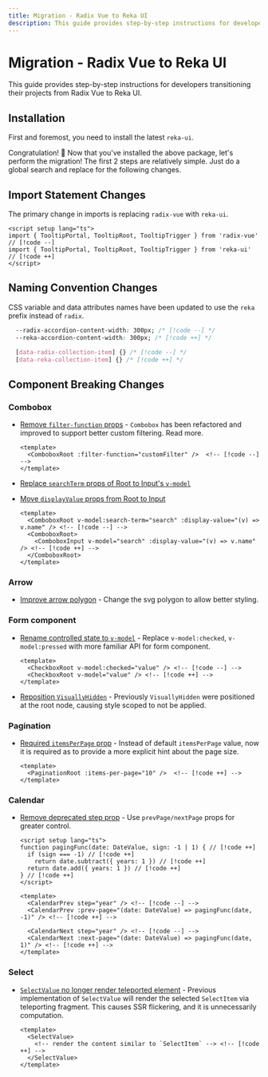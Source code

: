 ```yaml
---
title: Migration - Radix Vue to Reka UI
description: This guide provides step-by-step instructions for developers transitioning their projects from Radix Vue to Reka UI.
---
```


# Migration - Radix Vue to Reka UI

<Description>
This guide provides step-by-step instructions for developers transitioning their projects from Radix Vue to Reka UI.
</Description>

## Installation

First and foremost, you need to install the latest `reka-ui`.

<InstallationTabs value="reka-ui" />

Congratulation! 🎉 Now that you've installed the above package, let's perform the migration! The first 2 steps are relatively simple. Just do a global search and replace for the following changes.

## Import Statement Changes

The primary change in imports is replacing `radix-vue` with `reka-ui`.

```vue
<script setup lang="ts">
import { TooltipPortal, TooltipRoot, TooltipTrigger } from 'radix-vue' // [!code --]
import { TooltipPortal, TooltipRoot, TooltipTrigger } from 'reka-ui' // [!code ++]
</script>
```

## Naming Convention Changes

CSS variable and data attributes names have been updated to use the `reka` prefix instead of `radix`.

```css
  --radix-accordion-content-width: 300px; /* [!code --] */
  --reka-accordion-content-width: 300px; /* [!code ++] */

  [data-radix-collection-item] {} /* [!code --] */
  [data-reka-collection-item] {} /* [!code ++] */
```

## Component Breaking Changes

### Combobox

- [Remove `filter-function` props](https://github.com/unovue/reka-ui/commit/ee8a3f2366a5c27c2bf1cc0a1ecbb0fea559a9f7) - `Combobox` has been refactored and improved to support better custom filtering. Read more.

  ```vue
  <template>
    <ComboboxRoot :filter-function="customFilter" />  <!-- [!code --] -->
  </template>
  ```

- [Replace `searchTerm` props of Root to Input's `v-model`](https://github.com/unovue/reka-ui/commit/e1bab6598c3533dfbf6a86ad26b471ab826df069#diff-833593a5ce28a8c3fabc7d77462b116405e25df2b93bcab449798b5799e73474)
- [Move `displayValue` props from Root to Input](https://github.com/unovue/reka-ui/commit/e1bab6598c3533dfbf6a86ad26b471ab826df069#diff-833593a5ce28a8c3fabc7d77462b116405e25df2b93bcab449798b5799e73474)

  ```vue
  <template>
    <ComboboxRoot v-model:search-term="search" :display-value="(v) => v.name" /> <!-- [!code --] -->
    <ComboboxRoot>
      <ComboboxInput v-model="search" :display-value="(v) => v.name" /> <!-- [!code ++] -->
    </ComboboxRoot>
  </template>
  ```

### Arrow

- [Improve arrow polygon](https://github.com/unovue/reka-ui/commit/ac8f3c34760f4c9c0f952ecd027b32951b9c416c) - Change the svg polygon to allow better styling.

### Form component

- [Rename controlled state to `v-model`](https://github.com/unovue/reka-ui/commit/87aa5ba6016fa7a98f02ea43062212906b2633a0) - Replace `v-model:checked`, `v-model:pressed` with more familiar API for form component.

  ```vue
  <template>
    <CheckboxRoot v-model:checked="value" /> <!-- [!code --] -->
    <CheckboxRoot v-model="value" /> <!-- [!code ++] -->
  </template>
  ```

- [Reposition `VisuallyHidden`](https://github.com/unovue/reka-ui/commit/107389a9c230d2c94232887b9cbe2710222564aa) - Previously `VisuallyHidden` were positioned at the root node, causing style scoped to not be applied.

### Pagination

- [Required `itemsPerPage` prop](https://github.com/unovue/reka-ui/commit/37bba0c26a3cbe7e7e3e4ac36770be3ef5224f0c) - Instead of default `itemsPerPage` value, now it is required as to provide a more explicit hint about the page size.

  ```vue
  <template>
    <PaginationRoot :items-per-page="10" />  <!-- [!code ++] -->
  </template>
  ```

### Calendar

- [Remove deprecated step prop](https://github.com/unovue/reka-ui/commit/ec146dd8fa0f95f64baf0b29c3424ee31cfb9666) - Use `prevPage/nextPage` props for greater control.

  ```vue
  <script setup lang="ts">
  function pagingFunc(date: DateValue, sign: -1 | 1) { // [!code ++]
    if (sign === -1) // [!code ++]
      return date.subtract({ years: 1 }) // [!code ++]
    return date.add({ years: 1 }) // [!code ++]
  } // [!code ++]
  </script>

  <template>
    <CalendarPrev step="year" /> <!-- [!code --] -->
    <CalendarPrev :prev-page="(date: DateValue) => pagingFunc(date, -1)" /> <!-- [!code ++] -->

    <CalendarNext step="year" /> <!-- [!code --] -->
    <CalendarNext :next-page="(date: DateValue) => pagingFunc(date, 1)" /> <!-- [!code ++] -->
  </template>
  ```

### Select

- [`SelectValue` no longer render teleported element](https://github.com/unovue/reka-ui/commit/6a623484d610cc3b7c1a23a77c253c8e95cef518) - Previous implementation of `SelectValue` will render the selected `SelectItem` via teleporting fragment. This causes SSR flickering, and it is unnecessarily computation.

  ```vue
  <template>
    <SelectValue>
      <!-- render the content similar to `SelectItem` --> <!-- [!code ++] -->
    </SelectValue>
  </template>
  ```
